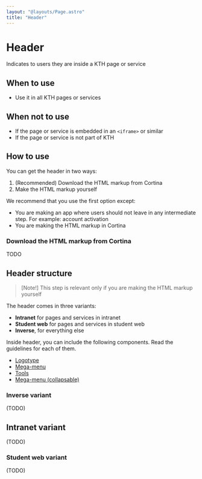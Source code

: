 ```yaml
---
layout: "@layouts/Page.astro"
title: "Header"
---
```


# Header

<p class="lead">Indicates to users they are inside a KTH page or service</p>

## When to use

- Use it in all KTH pages or services

## When not to use

- If the page or service is embedded in an `<iframe>` or similar
- If the page or service is not part of KTH

## How to use

You can get the header in two ways:

1. (Recommended) Download the HTML markup from Cortina
2. Make the HTML markup yourself

We recommend that you use the first option except:

- You are making an app where users should not leave in any intermediate step. For example: account activation
- You are making the HTML markup in Cortina

### Download the HTML markup from Cortina

TODO

## Header structure

> [Note!] This step is relevant only if you are making the HTML markup yourself

The header comes in three variants:

- **Intranet** for pages and services in intranet
- **Student web** for pages and services in student web
- **Inverse**, for everything else

Inside header, you can include the following components. Read the guidelines for each of them.

- [Logotype](./header__logotype)
- [Mega-menu](./header__mega-menu)
- [Tools](./header__tools)
- [Mega-menu (collapsable)](./header__mega-menu)

### Inverse variant

(TODO)

## Intranet variant

(TODO)

### Student web variant

(TODO)
